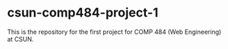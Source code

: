 # csun-comp484-project-1
This is the repository for the first project for COMP 484 (Web Engineering) at CSUN.
